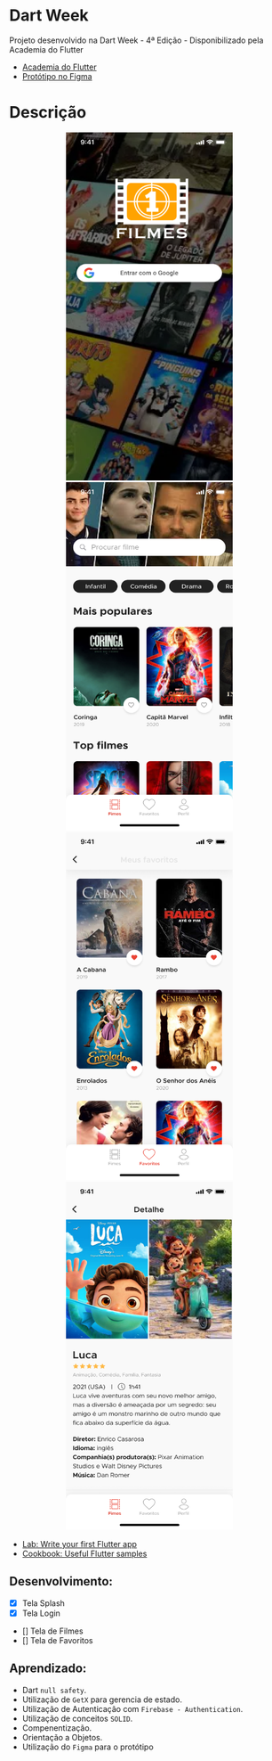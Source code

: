 # Dart Week

Projeto desenvolvido na Dart Week - 4ª Edição - Disponibilizado pela Academia do Flutter
- [Academia do Flutter](http://academiadoflutter.com.br/)
- [Protótipo no Figma](https://www.figma.com/file/uxIIdBQowPYx5KS9nGHS4A/Filmes?node-id=0%3A1)

# Descrição

<p align="center">
    <img width="300" height="625" src="dart_week/assets/to_readme/1.png">
    <img width="300" height="625" src="dart_week/assets/to_readme/2.png">
    <img width="300" height="625" src="dart_week/assets/to_readme/3.png">
    <img width="300" height="625" src="dart_week/assets/to_readme/4.png">
<p/>

- [Lab: Write your first Flutter app](https://flutter.dev/docs/get-started/codelab)
- [Cookbook: Useful Flutter samples](https://flutter.dev/docs/cookbook)

## Desenvolvimento:
- [x] Tela Splash
- [x] Tela Login
- [] Tela de Filmes
- [] Tela de Favoritos

## Aprendizado:
* Dart `null safety`.
* Utilização de `GetX` para gerencia de estado.
* Utilização de Autenticação com `Firebase - Authentication`.
* Utilização de conceitos `SOLID`.
* Compenentização.
* Orientação a Objetos.
* Utilização do `Figma` para o protótipo